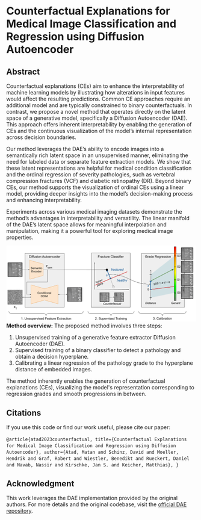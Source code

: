 # Counterfactual Explanations for Medical Image Classification and Regression using Diffusion Autoencoder

## Abstract
Counterfactual explanations (CEs) aim to enhance the interpretability of machine learning models by illustrating how alterations in input features would affect the resulting predictions. Common CE approaches require an additional model and are typically constrained to binary counterfactuals. In contrast, we propose a novel method that operates directly on the latent space of a generative model, specifically a Diffusion Autoencoder (DAE). This approach offers inherent interpretability by enabling the generation of CEs and the continuous visualization of the model’s internal representation across decision boundaries.

Our method leverages the DAE’s ability to encode images into a semantically rich latent space in an unsupervised manner, eliminating the need for labeled data or separate feature extraction models. We show that these latent representations are helpful for medical condition classification and the ordinal regression of severity pathologies, such as vertebral compression fractures (VCF) and diabetic retinopathy (DR). Beyond binary CEs, our method supports the visualization of ordinal CEs using a linear model, providing deeper insights into the model’s decision-making process and enhancing interpretability.

Experiments across various medical imaging datasets demonstrate the method’s advantages in interpretability and versatility. The linear manifold of the DAE’s latent space allows for meaningful interpolation and manipulation, making it a powerful tool for exploring medical image properties.

![Graphical Abstract](figures/Graphical_Abstract.png)
**Method overview:** The proposed method involves three steps: 
1. Unsupervised training of a generative feature extractor Diffusion Autoencoder (DAE).
2. Supervised training of a binary classifier to detect a pathology and obtain a decision hyperplane.
3. Calibrating a linear regression of the pathology grade to the hyperplane distance of embedded images. 

The method inherently enables the generation of counterfactual explanations (CEs), visualizing the model's representation corresponding to regression grades and smooth progressions in between.

## Citations
If you use this code or find our work useful, please cite our paper:

``
@article{atad2023counterfactual,
title={Counterfactual Explanations for Medical Image Classification and Regression using Diffusion Autoencoder},
author={Atad, Matan and Schinz, David and Moeller, Hendrik and Graf, Robert and Wiestler, Benedikt and Rueckert, Daniel and Navab, Nassir and Kirschke, Jan S. and Keicher, Matthias},
}
``

## Acknowledgment
This work leverages the DAE implementation provided by the original authors. For more details and the original codebase, visit the [official DAE repository](https://github.com/preechakul/DAE).
